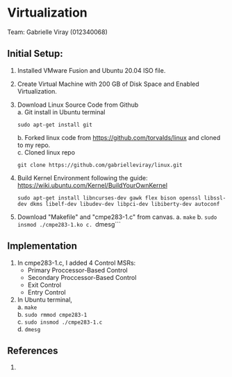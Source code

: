 # Virtualization

Team: Gabrielle Viray (012340068)

## Initial Setup:
  1. Installed VMware Fusion and Ubuntu 20.04 ISO file.
  2. Create Virtual Machine with 200 GB of Disk Space and Enabled Virtualization.
  3. Download Linux Source Code from Github<br>
     a. Git install in Ubuntu terminal
     ```
     sudo apt-get install git
     ```
     b. Forked linux code from https://github.com/torvalds/linux and cloned to my repo.<br>
     c. Cloned linux repo<br>
     ```
     git clone https://github.com/gabrielleviray/linux.git
     ```
   4. Build Kernel Environment following the guide: https://wiki.ubuntu.com/Kernel/BuildYourOwnKernel<br>
      ```
      sudo apt-get install libncurses-dev gawk flex bison openssl libssl-dev dkms libelf-dev libudev-dev libpci-dev libiberty-dev autoconf
      ```
    
   5. Download "Makefile" and "cmpe283-1.c" from canvas.
      a. ```make```
      b. ```sudo insmod ./cmpe283-1.ko
      c. ```dmesg```

## Implementation
  1.  In cmpe283-1.c, I added 4 Control MSRs:
      - Primary Proccessor-Based Control
      - Secondary Proccessor-Based Control
      - Exit Control
      - Entry Control
  2. In Ubuntu terminal,<br>
      a. ```make```<br>
      b. ```sudo rmmod cmpe283-1```<br>
      c. ```sudo insmod ./cmpe283-1.c```<br>
      d. ```dmesg```<br>


## References
1. 
